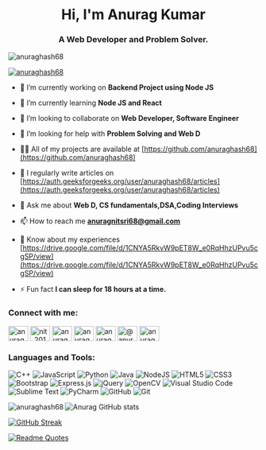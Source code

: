 <h1 align="center">Hi, I'm Anurag Kumar</h1>
<h3 align="center">A Web Developer and Problem Solver.</h3>

<p align="left"> <img src="https://komarev.com/ghpvc/?username=anuraghash68&label=Profile%20views&color=0e75b6&style=flat" alt="anuraghash68" /> </p>

<p align="left"> <a href="https://github.com/ryo-ma/github-profile-trophy"><img src="https://github-profile-trophy.vercel.app/?username=anuraghash68" alt="anuraghash68" /></a> </p>

- 🔭 I’m currently working on **Backend Project using Node JS**

- 🌱 I’m currently learning **Node JS and React**

- 👯 I’m looking to collaborate on **Web Developer, Software Engineer**

- 🤝 I’m looking for help with **Problem Solving and Web D**

- 👨‍💻 All of my projects are available at [https://github.com/anuraghash68](https://github.com/anuraghash68)

- 📝 I regularly write articles on [https://auth.geeksforgeeks.org/user/anuraghash68/articles](https://auth.geeksforgeeks.org/user/anuraghash68/articles)

- 💬 Ask me about **Web D, CS fundamentals,DSA,Coding Interviews**

- 📫 How to reach me **anuragnitsri68@gmail.com**

- 📄 Know about my experiences [https://drive.google.com/file/d/1CNYA5RkvW9pET8W_e0RqHhzUPvu5cgSP/view](https://drive.google.com/file/d/1CNYA5RkvW9pET8W_e0RqHhzUPvu5cgSP/view)

- ⚡ Fun fact **I can sleep for 18 hours at a time.**

<h3 align="left">Connect with me:</h3>
<p align="left">
<a href="https://linkedin.com/in/anuraghash68" target="blank"><img align="center" src="https://raw.githubusercontent.com/rahuldkjain/github-profile-readme-generator/master/src/images/icons/Social/linked-in-alt.svg" alt="anuraghash68" height="30" width="40" /></a>
<a href="https://www.codechef.com/users/nit_2016" target="blank"><img align="center" src="https://cdn.jsdelivr.net/npm/simple-icons@3.1.0/icons/codechef.svg" alt="nit_2016" height="30" width="40" /></a>
<a href="https://www.hackerrank.com/anuragnitsgr" target="blank"><img align="center" src="https://raw.githubusercontent.com/rahuldkjain/github-profile-readme-generator/master/src/images/icons/Social/hackerrank.svg" alt="anuragnitsgr" height="30" width="40" /></a>
<a href="https://codeforces.com/profile/anuraghash68" target="blank"><img align="center" src="https://cdn.jsdelivr.net/npm/simple-icons@3.0.1/icons/codeforces.svg" alt="anuraghash68" height="30" width="40" /></a>
<a href="https://www.leetcode.com/anuraghash68" target="blank"><img align="center" src="https://raw.githubusercontent.com/rahuldkjain/github-profile-readme-generator/master/src/images/icons/Social/leet-code.svg" alt="anuraghash68" height="30" width="40" /></a>
<a href="https://www.hackerearth.com/@anurag686" target="blank"><img align="center" src="https://raw.githubusercontent.com/rahuldkjain/github-profile-readme-generator/master/src/images/icons/Social/hackerearth.svg" alt="@anurag686" height="30" width="40" /></a>
<a href="https://auth.geeksforgeeks.org/user/anuraghash68" target="blank"><img align="center" src="https://raw.githubusercontent.com/rahuldkjain/github-profile-readme-generator/master/src/images/icons/Social/geeks-for-geeks.svg" alt="anuraghash68" height="30" width="40" /></a>
</p>

<h3 align="left">Languages and Tools:</h3>
<div>
<img alt="C++" src="https://img.shields.io/badge/c++-%2300599C.svg?style=for-the-badge&logo=c%2B%2B&logoColor=white"/>
<img alt="JavaScript" src="https://img.shields.io/badge/javascript-%23323330.svg?style=for-the-badge&logo=javascript&logoColor=%23F7DF1E"/>
<img alt="Python" src="https://img.shields.io/badge/python-%2314354C.svg?style=for-the-badge&logo=python&logoColor=white"/>
<img alt="Java" src="https://img.shields.io/badge/java-%23ED8B00.svg?style=for-the-badge&logo=java&logoColor=white"/>
<img alt="NodeJS" src="https://img.shields.io/badge/node.js-%2343853D.svg?style=for-the-badge&logo=node-dot-js&logoColor=white"/>
<img alt="HTML5" src="https://img.shields.io/badge/html5-%23E34F26.svg?style=for-the-badge&logo=html5&logoColor=white"/>
<img alt="CSS3" src="https://img.shields.io/badge/css3-%231572B6.svg?style=for-the-badge&logo=css3&logoColor=white"/>
<img alt="Bootstrap" src="https://img.shields.io/badge/bootstrap-%23563D7C.svg?style=for-the-badge&logo=bootstrap&logoColor=white"/>
<img alt="Express.js" src="https://img.shields.io/badge/express.js-%23404d59.svg?style=for-the-badge&logo=express&logoColor=%2361DAFB"/>
<img alt="jQuery" src="https://img.shields.io/badge/jquery-%230769AD.svg?style=for-the-badge&logo=jquery&logoColor=white"/>
<img alt="OpenCV" src="https://img.shields.io/badge/opencv-%23white.svg?style=for-the-badge&logo=opencv&logoColor=white"/>
<img alt="Visual Studio Code" src="https://img.shields.io/badge/VisualStudioCode-0078d7.svg?style=for-the-badge&logo=visual-studio-code&logoColor=white"/>
<img alt="Sublime Text" src="https://img.shields.io/badge/sublime_text-%23575757.svg?style=for-the-badge&logo=sublime-text&logoColor=important"/>
<img alt="PyCharm" src="https://img.shields.io/badge/pycharm-143?style=for-the-badge&logo=pycharm&logoColor=black&color=black&labelColor=green"/>
<img alt="GitHub" src="https://img.shields.io/badge/github-%23121011.svg?style=for-the-badge&logo=github&logoColor=white"/>
<img alt="Git" src="https://img.shields.io/badge/git-%23F05033.svg?style=for-the-badge&logo=git&logoColor=white"/>
  </div>

<div>

<img align="left" src="https://github-readme-stats.vercel.app/api/top-langs?username=anuraghash68&show_icons=true&locale=en&layout=compact" alt="anuraghash68"/>

![Anurag GitHub stats](https://github-readme-stats.vercel.app/api?username=anuraghash68&show_icons=true&theme=dark)
  
[![GitHub Streak](http://github-readme-streak-stats.herokuapp.com?user=anuraghash68&theme=earth)](https://git.io/streak-stats)

  </div>

[![Readme Quotes](https://quotes-github-readme.vercel.app/api?type=horizontal)](https://github.com/piyushsuthar/github-readme-quotes)

